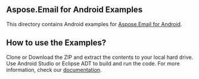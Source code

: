 ## Aspose.Email for Android Examples

This directory contains Android examples for [Aspose.Email for Android](http://www.aspose.com/android/email-component.aspx).

## How to use the Examples?

Clone or Download the ZIP and extract the contents to your local hard drive.
Use Android Studio or Eclipse ADT to build and run the code. For more information, check our [documentation](http://aspose.com/docs/display/wordsandroid/How+to+use+the+Examples).
